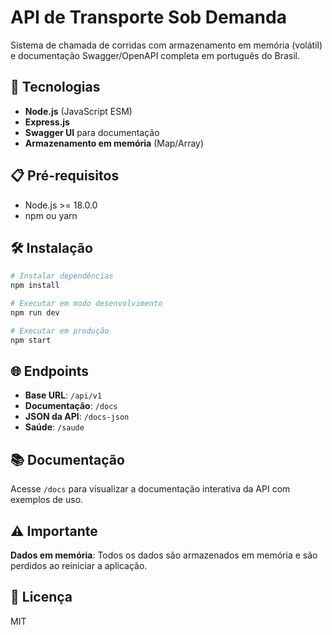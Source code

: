 # API de Transporte Sob Demanda

Sistema de chamada de corridas com armazenamento em memória (volátil) e documentação Swagger/OpenAPI completa em português do Brasil.

## 🚀 Tecnologias

- **Node.js** (JavaScript ESM)
- **Express.js**
- **Swagger UI** para documentação
- **Armazenamento em memória** (Map/Array)

## 📋 Pré-requisitos

- Node.js >= 18.0.0
- npm ou yarn

## 🛠️ Instalação

```bash
# Instalar dependências
npm install

# Executar em modo desenvolvimento
npm run dev

# Executar em produção
npm start
```

## 🌐 Endpoints

- **Base URL**: `/api/v1`
- **Documentação**: `/docs`
- **JSON da API**: `/docs-json`
- **Saúde**: `/saude`

## 📚 Documentação

Acesse `/docs` para visualizar a documentação interativa da API com exemplos de uso.

## ⚠️ Importante

**Dados em memória**: Todos os dados são armazenados em memória e são perdidos ao reiniciar a aplicação.

## 📝 Licença

MIT 